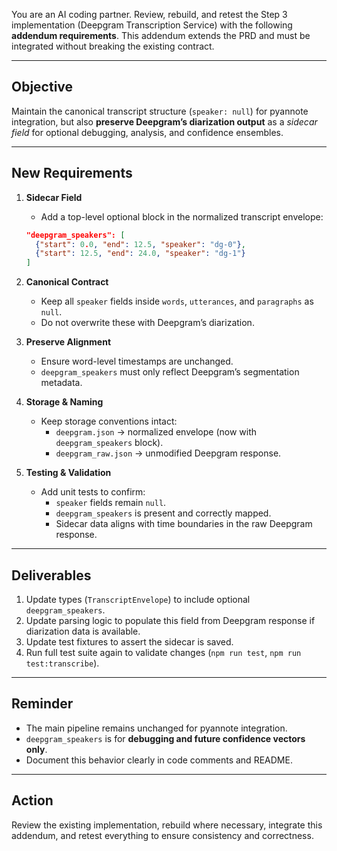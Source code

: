 You are an AI coding partner. Review, rebuild, and retest the Step 3 implementation (Deepgram Transcription Service) with the following **addendum requirements**. This addendum extends the PRD and must be integrated without breaking the existing contract.

---

## Objective

Maintain the canonical transcript structure (`speaker: null`) for pyannote integration, but also **preserve Deepgram’s diarization output** as a _sidecar field_ for optional debugging, analysis, and confidence ensembles.

---

## New Requirements

1. **Sidecar Field**
   - Add a top-level optional block in the normalized transcript envelope:

   ```json
   "deepgram_speakers": [
     {"start": 0.0, "end": 12.5, "speaker": "dg-0"},
     {"start": 12.5, "end": 24.0, "speaker": "dg-1"}
   ]
   ```

2. **Canonical Contract**
   - Keep all `speaker` fields inside `words`, `utterances`, and `paragraphs` as `null`.
   - Do not overwrite these with Deepgram’s diarization.

3. **Preserve Alignment**
   - Ensure word-level timestamps are unchanged.
   - `deepgram_speakers` must only reflect Deepgram’s segmentation metadata.

4. **Storage & Naming**
   - Keep storage conventions intact:
     - `deepgram.json` → normalized envelope (now with `deepgram_speakers` block).
     - `deepgram_raw.json` → unmodified Deepgram response.

5. **Testing & Validation**
   - Add unit tests to confirm:
     - `speaker` fields remain `null`.
     - `deepgram_speakers` is present and correctly mapped.
     - Sidecar data aligns with time boundaries in the raw Deepgram response.

---

## Deliverables

1. Update types (`TranscriptEnvelope`) to include optional `deepgram_speakers`.
2. Update parsing logic to populate this field from Deepgram response if diarization data is available.
3. Update test fixtures to assert the sidecar is saved.
4. Run full test suite again to validate changes (`npm run test`, `npm run test:transcribe`).

---

## Reminder

- The main pipeline remains unchanged for pyannote integration.
- `deepgram_speakers` is for **debugging and future confidence vectors only**.
- Document this behavior clearly in code comments and README.

---

## Action

Review the existing implementation, rebuild where necessary, integrate this addendum, and retest everything to ensure consistency and correctness.
